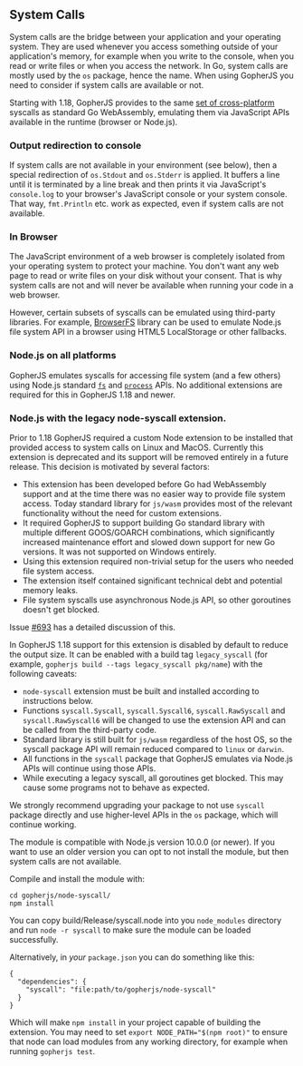 ## System Calls

System calls are the bridge between your application and your operating system. They are used whenever you access something outside of your application's memory, for example when you write to the console, when you read or write files or when you access the network. In Go, system calls are mostly used by the `os` package, hence the name. When using GopherJS you need to consider if system calls are available or not.

Starting with 1.18, GopherJS provides to the same [set of cross-platform](https://pkg.go.dev/syscall?GOOS=js) syscalls as standard Go WebAssembly, emulating them via JavaScript APIs available in the runtime (browser or Node.js).

### Output redirection to console

If system calls are not available in your environment (see below), then a special redirection of `os.Stdout` and `os.Stderr` is applied. It buffers a line until it is terminated by a line break and then prints it via JavaScript's `console.log` to your browser's JavaScript console or your system console. That way, `fmt.Println` etc. work as expected, even if system calls are not available.

### In Browser

The JavaScript environment of a web browser is completely isolated from your operating system to protect your machine. You don't want any web page to read or write files on your disk without your consent. That is why system calls are not and will never be available when running your code in a web browser.

However, certain subsets of syscalls can be emulated using third-party libraries. For example, [BrowserFS](https://github.com/jvilk/BrowserFS) library can be used to emulate Node.js file system API in a browser using HTML5 LocalStorage or other fallbacks.

### Node.js on all platforms

GopherJS emulates syscalls for accessing file system (and a few others) using Node.js standard [`fs`](https://nodejs.org/api/fs.html) and [`process`](https://nodejs.org/api/process.html) APIs. No additional extensions are required for this in GopherJS 1.18 and newer.

### Node.js with the legacy node-syscall extension.

Prior to 1.18 GopherJS required a custom Node extension to be installed that provided access to system calls on Linux and MacOS. Currently this extension is deprecated and its support will be removed entirely in a future release. This decision is motivated by several factors:

- This extension has been developed before Go had WebAssembly support and at the time there was no easier way to provide file system access. Today standard library for `js/wasm` provides most of the relevant functionality without the need for custom extensions.
- It required GopherJS to support building Go standard library with multiple different GOOS/GOARCH combinations, which significantly increased maintenance effort and slowed down support for new Go versions. It was not supported on Windows entirely.
- Using this extension required non-trivial setup for the users who needed file system access.
- The extension itself contained significant technical debt and potential memory leaks.
- File system syscalls use asynchronous Node.js API, so other goroutines doesn't get blocked.

Issue [#693](https://github.com/gopherjs/gopherjs/issues/693) has a detailed discussion of this.

In GopherJS 1.18 support for this extension is disabled by default to reduce the output size. It can be enabled with a build tag `legacy_syscall` (for example, `gopherjs build --tags legacy_syscall pkg/name`) with the following caveats:

- `node-syscall` extension must be built and installed according to instructions below.
- Functions `syscall.Syscall`, `syscall.Syscall6`, `syscall.RawSyscall` and `syscall.RawSyscall6` will be changed to use the extension API and can be called from the third-party code.
- Standard library is still built for `js/wasm` regardless of the host OS, so the syscall package API will remain reduced compared to `linux` or `darwin`.
- All functions in the `syscall` package that GopherJS emulates via Node.js APIs will continue using those APIs.
- While executing a legacy syscall, all goroutines get blocked. This may cause some programs not to behave as expected.

We strongly recommend upgrading your package to not use `syscall` package directly and use higher-level APIs in the `os` package, which will continue working.

The module is compatible with Node.js version 10.0.0 (or newer). If you want to use an older version you can opt to not install the module, but then system calls are not available.

Compile and install the module with:

```
cd gopherjs/node-syscall/
npm install
```

You can copy build/Release/syscall.node into you `node_modules` directory and run `node -r syscall` to make sure the module can be loaded successfully.

Alternatively, in _your_ `package.json` you can do something like this:

```
{
  "dependencies": {
    "syscall": "file:path/to/gopherjs/node-syscall"
  }
}
```

Which will make `npm install` in your project capable of building the extension. You may need to set `export NODE_PATH="$(npm root)"` to ensure that node can load modules from any working directory, for example when running `gopherjs test`.
